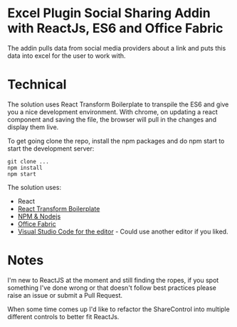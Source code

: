 Excel Plugin Social Sharing Addin with ReactJs, ES6 and Office Fabric
========================================================

The addin pulls data from social media providers about a link and puts this data into excel for the user to work with. 

Technical
============================

The solution uses React Transform Boilerplate to transpile the ES6 and give you a nice development environment.
With chrome, on updating a react component and saving the file, the browser will pull in the changes and display them live. 

To get going clone the repo, install the npm packages and do npm start to start the development server:

	git clone ...
	npm install
	npm start

The solution uses:

 - React
 - [React Transform Boilerplate](https://github.com/gaearon/react-transform-boilerplate)
 - [NPM & Nodejs](https://nodejs.org/en/)
 - [Office Fabric](http://officeuifabric.com/) 
 - [Visual Studio Code for the editor](https://code.visualstudio.com/) - Could use another editor if you liked. 

Notes
============================

I'm new to ReactJS at the moment and still finding the ropes, if you spot something I've done wrong or that doesn't follow best practices please raise an issue or submit a Pull Request.

When some time comes up I'd like to refactor the ShareControl into multiple different controls to better fit ReactJs. 

 
